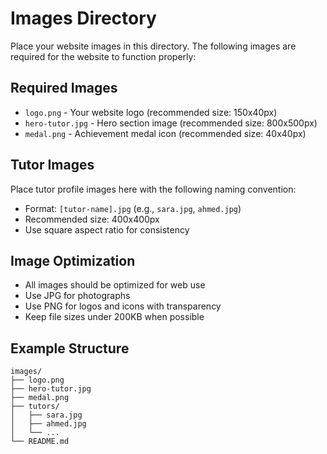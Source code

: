 # Images Directory

Place your website images in this directory. The following images are required for the website to function properly:

## Required Images
- `logo.png` - Your website logo (recommended size: 150x40px)
- `hero-tutor.jpg` - Hero section image (recommended size: 800x500px)
- `medal.png` - Achievement medal icon (recommended size: 40x40px)

## Tutor Images
Place tutor profile images here with the following naming convention:
- Format: `[tutor-name].jpg` (e.g., `sara.jpg`, `ahmed.jpg`)
- Recommended size: 400x400px
- Use square aspect ratio for consistency

## Image Optimization
- All images should be optimized for web use
- Use JPG for photographs
- Use PNG for logos and icons with transparency
- Keep file sizes under 200KB when possible

## Example Structure
```
images/
├── logo.png
├── hero-tutor.jpg
├── medal.png
├── tutors/
│   ├── sara.jpg
│   ├── ahmed.jpg
│   └── ...
└── README.md
``` 
